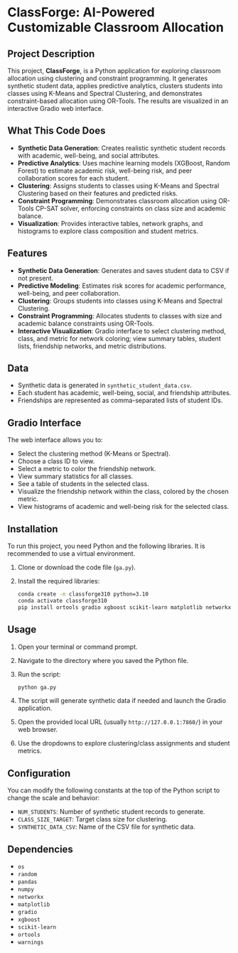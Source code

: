# ClassForge: AI-Powered Customizable Classroom Allocation

## Project Description

This project, **ClassForge**, is a Python application for exploring classroom allocation using clustering and constraint programming. It generates synthetic student data, applies predictive analytics, clusters students into classes using K-Means and Spectral Clustering, and demonstrates constraint-based allocation using OR-Tools. The results are visualized in an interactive Gradio web interface.

## What This Code Does

- **Synthetic Data Generation**: Creates realistic synthetic student records with academic, well-being, and social attributes.
- **Predictive Analytics**: Uses machine learning models (XGBoost, Random Forest) to estimate academic risk, well-being risk, and peer collaboration scores for each student.
- **Clustering**: Assigns students to classes using K-Means and Spectral Clustering based on their features and predicted risks.
- **Constraint Programming**: Demonstrates classroom allocation using OR-Tools CP-SAT solver, enforcing constraints on class size and academic balance.
- **Visualization**: Provides interactive tables, network graphs, and histograms to explore class composition and student metrics.

## Features

* **Synthetic Data Generation**: Generates and saves student data to CSV if not present.
* **Predictive Modeling**: Estimates risk scores for academic performance, well-being, and peer collaboration.
* **Clustering**: Groups students into classes using K-Means and Spectral Clustering.
* **Constraint Programming**: Allocates students to classes with size and academic balance constraints using OR-Tools.
* **Interactive Visualization**: Gradio interface to select clustering method, class, and metric for network coloring; view summary tables, student lists, friendship networks, and metric distributions.

## Data

* Synthetic data is generated in `synthetic_student_data.csv`.
* Each student has academic, well-being, social, and friendship attributes.
* Friendships are represented as comma-separated lists of student IDs.

## Gradio Interface

The web interface allows you to:

* Select the clustering method (K-Means or Spectral).
* Choose a class ID to view.
* Select a metric to color the friendship network.
* View summary statistics for all classes.
* See a table of students in the selected class.
* Visualize the friendship network within the class, colored by the chosen metric.
* View histograms of academic and well-being risk for the selected class.

## Installation

To run this project, you need Python and the following libraries. It is recommended to use a virtual environment.

1.  Clone or download the code file (`ga.py`).
2.  Install the required libraries:

    ```bash
    conda create -n classforge310 python=3.10
    conda activate classforge310
    pip install ortools gradio xgboost scikit-learn matplotlib networkx pandas numpy
    ```

## Usage

1.  Open your terminal or command prompt.
2.  Navigate to the directory where you saved the Python file.
3.  Run the script:

    ```bash
    python ga.py
    ```
4.  The script will generate synthetic data if needed and launch the Gradio application.
5.  Open the provided local URL (usually `http://127.0.0.1:7860/`) in your web browser.
6.  Use the dropdowns to explore clustering/class assignments and student metrics.

## Configuration

You can modify the following constants at the top of the Python script to change the scale and behavior:

* `NUM_STUDENTS`: Number of synthetic student records to generate.
* `CLASS_SIZE_TARGET`: Target class size for clustering.
* `SYNTHETIC_DATA_CSV`: Name of the CSV file for synthetic data.

## Dependencies

* `os`
* `random`
* `pandas`
* `numpy`
* `networkx`
* `matplotlib`
* `gradio`
* `xgboost`
* `scikit-learn`
* `ortools`
* `warnings`
